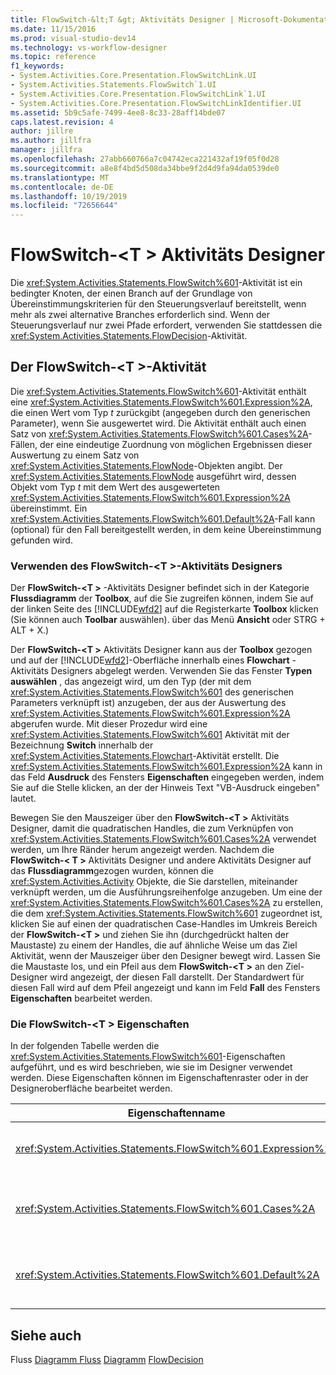 ```yaml
---
title: FlowSwitch-&lt;T &gt; Aktivitäts Designer | Microsoft-Dokumentation
ms.date: 11/15/2016
ms.prod: visual-studio-dev14
ms.technology: vs-workflow-designer
ms.topic: reference
f1_keywords:
- System.Activities.Core.Presentation.FlowSwitchLink.UI
- System.Activities.Statements.FlowSwitch`1.UI
- System.Activities.Core.Presentation.FlowSwitchLink`1.UI
- System.Activities.Core.Presentation.FlowSwitchLinkIdentifier.UI
ms.assetid: 5b9c5afe-7499-4ee8-8c33-28aff14bde07
caps.latest.revision: 4
author: jillre
ms.author: jillfra
manager: jillfra
ms.openlocfilehash: 27abb660766a7c04742eca221432af19f05f0d28
ms.sourcegitcommit: a8e8f4bd5d508da34bbe9f2d4d9fa94da0539de0
ms.translationtype: MT
ms.contentlocale: de-DE
ms.lasthandoff: 10/19/2019
ms.locfileid: "72656644"
---
```

# <a name="flowswitchlttgt-activity-designer"></a>FlowSwitch-&lt;T &gt; Aktivitäts Designer
Die <xref:System.Activities.Statements.FlowSwitch%601>-Aktivität ist ein bedingter Knoten, der einen Branch auf der Grundlage von Übereinstimmungskriterien für den Steuerungsverlauf bereitstellt, wenn mehr als zwei alternative Branches erforderlich sind. Wenn der Steuerungsverlauf nur zwei Pfade erfordert, verwenden Sie stattdessen die <xref:System.Activities.Statements.FlowDecision>-Aktivität.

## <a name="the-flowswitcht-activity"></a>Der FlowSwitch-\<T >-Aktivität
 Die <xref:System.Activities.Statements.FlowSwitch%601>-Aktivität enthält eine <xref:System.Activities.Statements.FlowSwitch%601.Expression%2A>, die einen Wert vom Typ *t* zurückgibt (angegeben durch den generischen Parameter), wenn Sie ausgewertet wird. Die Aktivität enthält auch einen Satz von <xref:System.Activities.Statements.FlowSwitch%601.Cases%2A>-Fällen, der eine eindeutige Zuordnung von möglichen Ergebnissen dieser Auswertung zu einem Satz von <xref:System.Activities.Statements.FlowNode>-Objekten angibt. Der <xref:System.Activities.Statements.FlowNode> ausgeführt wird, dessen Objekt vom Typ *t* mit dem Wert des ausgewerteten <xref:System.Activities.Statements.FlowSwitch%601.Expression%2A> übereinstimmt. Ein <xref:System.Activities.Statements.FlowSwitch%601.Default%2A>-Fall kann (optional) für den Fall bereitgestellt werden, in dem keine Übereinstimmung gefunden wird.

### <a name="using-the-flowswitcht-activity-designer"></a>Verwenden des FlowSwitch-\<T >-Aktivitäts Designers
 Der **FlowSwitch-\<T >** -Aktivitäts Designer befindet sich in der Kategorie **Flussdiagramm** der **Toolbox**, auf die Sie zugreifen können, indem Sie auf der linken Seite des [!INCLUDE[wfd2](../includes/wfd2-md.md)] auf die Registerkarte **Toolbox** klicken (Sie können auch **Toolbar** auswählen). über das Menü **Ansicht** oder STRG + ALT + X.)

 Der **FlowSwitch-\<T >** Aktivitäts Designer kann aus der **Toolbox** gezogen und auf der [!INCLUDE[wfd2](../includes/wfd2-md.md)]-Oberfläche innerhalb eines **Flowchart** -Aktivitäts Designers abgelegt werden. Verwenden Sie das Fenster **Typen auswählen** , das angezeigt wird, um den Typ (der mit dem <xref:System.Activities.Statements.FlowSwitch%601> des generischen Parameters verknüpft ist) anzugeben, der aus der Auswertung des <xref:System.Activities.Statements.FlowSwitch%601.Expression%2A> abgerufen wurde. Mit dieser Prozedur wird eine <xref:System.Activities.Statements.FlowSwitch%601> Aktivität mit der Bezeichnung **Switch** innerhalb der <xref:System.Activities.Statements.Flowchart>-Aktivität erstellt. Die <xref:System.Activities.Statements.FlowSwitch%601.Expression%2A> kann in das Feld **Ausdruck** des Fensters **Eigenschaften** eingegeben werden, indem Sie auf die Stelle klicken, an der der Hinweis Text "VB-Ausdruck eingeben" lautet.

 Bewegen Sie den Mauszeiger über den **FlowSwitch-\<T >** Aktivitäts Designer, damit die quadratischen Handles, die zum Verknüpfen von <xref:System.Activities.Statements.FlowSwitch%601.Cases%2A> verwendet werden, um Ihre Ränder herum angezeigt werden. Nachdem die **FlowSwitch-< T \>** Aktivitäts Designer und andere Aktivitäts Designer auf das **Flussdiagramm**gezogen wurden, können die <xref:System.Activities.Activity> Objekte, die Sie darstellen, miteinander verknüpft werden, um die Ausführungsreihenfolge anzugeben. Um eine der <xref:System.Activities.Statements.FlowSwitch%601.Cases%2A> zu erstellen, die dem <xref:System.Activities.Statements.FlowSwitch%601> zugeordnet ist, klicken Sie auf einen der quadratischen Case-Handles im Umkreis Bereich der **FlowSwitch-\<T >** und ziehen Sie ihn (durchgedrückt halten der Maustaste) zu einem der Handles, die auf ähnliche Weise um das Ziel Aktivität, wenn der Mauszeiger über den Designer bewegt wird. Lassen Sie die Maustaste los, und ein Pfeil aus dem **FlowSwitch-\<T >** an den Ziel-Designer wird angezeigt, der diesen Fall darstellt. Der Standardwert für diesen Fall wird auf dem Pfeil angezeigt und kann im Feld **Fall** des Fensters **Eigenschaften** bearbeitet werden.

### <a name="the-flowswitcht-properties"></a>Die FlowSwitch-\<T > Eigenschaften
 In der folgenden Tabelle werden die <xref:System.Activities.Statements.FlowSwitch%601>-Eigenschaften aufgeführt, und es wird beschrieben, wie sie im Designer verwendet werden. Diese Eigenschaften können im Eigenschaftenraster oder in der Designeroberfläche bearbeitet werden.

|Eigenschaftenname|Erforderlich|Verwendung|
|-------------------|--------------|-----------|
|<xref:System.Activities.Statements.FlowSwitch%601.Expression%2A>|True|Gibt den Ausdruck an, der ausgewertet wird, um zu bestimmen, zu welchem der <xref:System.Activities.Statements.FlowSwitch%601.Cases%2A>-Fälle im Ausführungspfad gewechselt werden soll.|
|<xref:System.Activities.Statements.FlowSwitch%601.Cases%2A>|False|Gibt eine eindeutige Zuordnung von möglichen Ergebnissen an, die durch die Auswertung von <xref:System.Activities.Statements.FlowSwitch%601.Expression%2A> für einen Satz von <xref:System.Activities.Statements.FlowNode>-Objekten ermittelt wurden.|
|<xref:System.Activities.Statements.FlowSwitch%601.Default%2A>|True|Gibt die Zuordnung an, wenn das Auswertungsergebnis von <xref:System.Activities.Statements.FlowSwitch%601.Expression%2A> mit keinem der Werte übereinstimmt, die im <xref:System.Activities.Statements.FlowSwitch%601.Cases%2A>-Objekt enthalten sind.|

## <a name="see-also"></a>Siehe auch
 Fluss [Diagramm Fluss](../workflow-designer/flowchart-activity-designers.md) [Diagramm](../workflow-designer/flowchart-activity-designer.md) [FlowDecision](../workflow-designer/flowdecision-activity-designer.md)